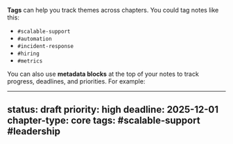 **Tags** can help you track themes across chapters. You could tag notes like this:

- `#scalable-support`
- `#automation`
- `#incident-response`
- `#hiring`
- `#metrics`
    

You can also use **metadata blocks** at the top of your notes to track progress, deadlines, and priorities. For example:

---
status: draft
priority: high
deadline: 2025-12-01
chapter-type: core
tags: #scalable-support #leadership
---
